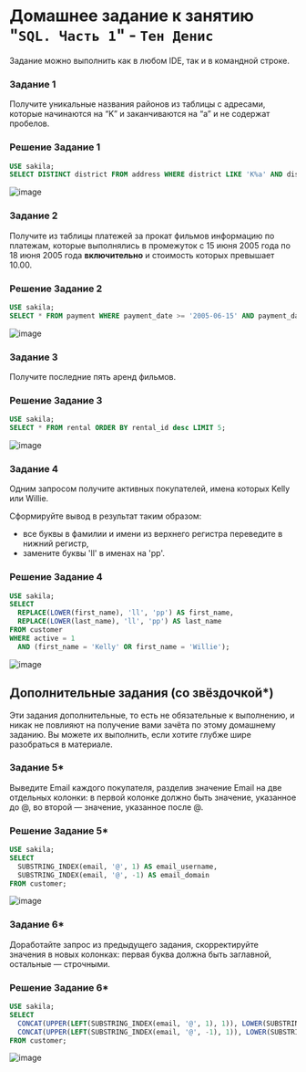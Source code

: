 # Домашнее задание к занятию "`SQL. Часть 1`" - `Тен Денис`


Задание можно выполнить как в любом IDE, так и в командной строке.

### Задание 1

Получите уникальные названия районов из таблицы с адресами, которые начинаются на “K” и заканчиваются на “a” и не содержат пробелов.

### Решение Задание 1

```sql
USE sakila;
SELECT DISTINCT district FROM address WHERE district LIKE 'K%a' AND district NOT LIKE '% %';
```
![image](https://github.com/killakazzak/12-03-sdb-hw/assets/32342205/af5bf82a-e4f5-41ce-837f-114399289a2c)

### Задание 2

Получите из таблицы платежей за прокат фильмов информацию по платежам, которые выполнялись в промежуток с 15 июня 2005 года по 18 июня 2005 года **включительно** и стоимость которых превышает 10.00.

### Решение Задание 2

```sql
USE sakila;
SELECT * FROM payment WHERE payment_date >= '2005-06-15' AND payment_date <= '2005-06-18' AND amount > 10.00;
```

![image](https://github.com/killakazzak/12-03-sdb-hw/assets/32342205/710aa4fb-7e5c-4b33-a287-f2447af16bd4)



### Задание 3

Получите последние пять аренд фильмов.

### Решение Задание 3

```sql
USE sakila;
SELECT * FROM rental ORDER BY rental_id desc LIMIT 5;
```
![image](https://github.com/killakazzak/12-03-sdb-hw/assets/32342205/961eb6ff-9d76-42a6-84ec-6e303fef5cd9)



### Задание 4

Одним запросом получите активных покупателей, имена которых Kelly или Willie. 

Сформируйте вывод в результат таким образом:
- все буквы в фамилии и имени из верхнего регистра переведите в нижний регистр,
- замените буквы 'll' в именах на 'pp'.

### Решение Задание 4

```sql
USE sakila;
SELECT 
  REPLACE(LOWER(first_name), 'll', 'pp') AS first_name,
  REPLACE(LOWER(last_name), 'll', 'pp') AS last_name
FROM customer
WHERE active = 1
  AND (first_name = 'Kelly' OR first_name = 'Willie');
```
![image](https://github.com/killakazzak/12-03-sdb-hw/assets/32342205/2dbd58f3-94a2-46f3-a8f8-0e7ed458e347)



## Дополнительные задания (со звёздочкой*)
Эти задания дополнительные, то есть не обязательные к выполнению, и никак не повлияют на получение вами зачёта по этому домашнему заданию. Вы можете их выполнить, если хотите глубже шире разобраться в материале.

### Задание 5*

Выведите Email каждого покупателя, разделив значение Email на две отдельных колонки: в первой колонке должно быть значение, указанное до @, во второй — значение, указанное после @.

### Решение Задание 5*

```sql
USE sakila;
SELECT 
  SUBSTRING_INDEX(email, '@', 1) AS email_username,
  SUBSTRING_INDEX(email, '@', -1) AS email_domain
FROM customer;
```
![image](https://github.com/killakazzak/12-03-sdb-hw/assets/32342205/1b96fafa-2b59-4037-9c42-16adbeb64609)


### Задание 6*

Доработайте запрос из предыдущего задания, скорректируйте значения в новых колонках: первая буква должна быть заглавной, остальные — строчными.

### Решение Задание 6*

```sql
USE sakila;
SELECT 
  CONCAT(UPPER(LEFT(SUBSTRING_INDEX(email, '@', 1), 1)), LOWER(SUBSTRING_INDEX(email, '@', 1))) AS email_username,
  CONCAT(UPPER(LEFT(SUBSTRING_INDEX(email, '@', -1), 1)), LOWER(SUBSTRING_INDEX(email, '@', -1))) AS email_domain
FROM customer;
```
![image](https://github.com/killakazzak/12-03-sdb-hw/assets/32342205/087cc0e9-ea91-43e2-b339-e856f2368763)


